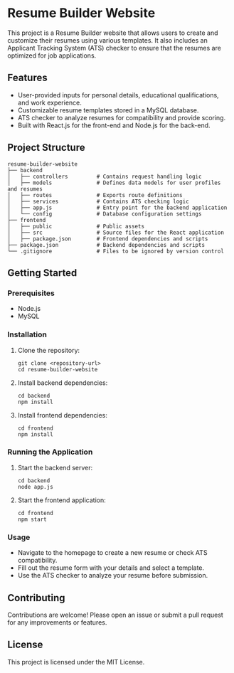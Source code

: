# Resume Builder Website

This project is a Resume Builder website that allows users to create and customize their resumes using various templates. It also includes an Applicant Tracking System (ATS) checker to ensure that the resumes are optimized for job applications.

## Features

- User-provided inputs for personal details, educational qualifications, and work experience.
- Customizable resume templates stored in a MySQL database.
- ATS checker to analyze resumes for compatibility and provide scoring.
- Built with React.js for the front-end and Node.js for the back-end.

## Project Structure

```
resume-builder-website
├── backend
│   ├── controllers         # Contains request handling logic
│   ├── models              # Defines data models for user profiles and resumes
│   ├── routes              # Exports route definitions
│   ├── services            # Contains ATS checking logic
│   ├── app.js              # Entry point for the backend application
│   └── config              # Database configuration settings
├── frontend
│   ├── public              # Public assets
│   ├── src                 # Source files for the React application
│   ├── package.json        # Frontend dependencies and scripts
├── package.json            # Backend dependencies and scripts
└── .gitignore              # Files to be ignored by version control
```

## Getting Started

### Prerequisites

- Node.js
- MySQL

### Installation

1. Clone the repository:
   ```
   git clone <repository-url>
   cd resume-builder-website
   ```

2. Install backend dependencies:
   ```
   cd backend
   npm install
   ```

3. Install frontend dependencies:
   ```
   cd frontend
   npm install
   ```

### Running the Application

1. Start the backend server:
   ```
   cd backend
   node app.js
   ```

2. Start the frontend application:
   ```
   cd frontend
   npm start
   ```

### Usage

- Navigate to the homepage to create a new resume or check ATS compatibility.
- Fill out the resume form with your details and select a template.
- Use the ATS checker to analyze your resume before submission.

## Contributing

Contributions are welcome! Please open an issue or submit a pull request for any improvements or features.

## License

This project is licensed under the MIT License.